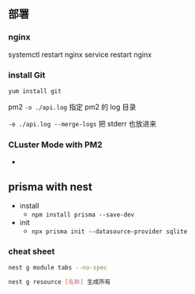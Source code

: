 ## 部署

### nginx

systemctl restart nginx
service restart nginx

### install Git

`yum install git`

pm2
`-o ./api.log` 指定 pm2 的 log 目录

`-e ./api.log --merge-logs` 把 stderr 也放进来

### CLuster Mode with PM2

-

## prisma with nest

- install
  - `npm install prisma --save-dev`
- init
  - `npx prisma init --datasource-provider sqlite`

### cheat sheet

```bash
nest g module tabs --no-spec

nest g resource [名称] 生成所有


```

